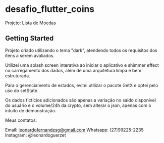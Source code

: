 # desafio_flutter_coins

Projeto: Lista de Moedas

## Getting Started

Projeto criado utilizando o tema "dark", atendendo todos os requisitos dos itens a serem avaliados.


Utilizei uma splash screen interativa ao iniciar o aplicativo e shimmer effect no carregamento dos 
dados, além de uma arquitetura limpa e bem estruturada.  


Para o gerenciamento de estados, evitei utilizar o pacote GetX e optei pelo uso do setState.


Os dados fictícios adicionados são apenas a variação no saldo disponível do usuário e o volume/24h 
da crypto, sem alterar o json, apenas com o intuito de demonstração.


Meus contatos:

Email: leonardofernandesg@gmail.com
Whatsapp: (27)99225-2235
Instagram: @leonardoguerzet